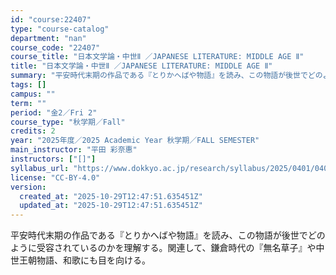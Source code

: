 ```yaml
---
id: "course:22407"
type: "course-catalog"
department: "nan"
course_code: "22407"
course_title: "日本文学論・中世Ⅱ ／JAPANESE LITERATURE: MIDDLE AGE Ⅱ"
title: "日本文学論・中世Ⅱ ／JAPANESE LITERATURE: MIDDLE AGE Ⅱ"
summary: "平安時代末期の作品である『とりかへばや物語』を読み、この物語が後世でどのように受容されているのかを理解する。関連して、鎌倉時代の『無名草子』や中世王朝物語、和歌にも目を向ける。"
tags: []
campus: ""
term: ""
period: "金2／Fri 2"
course_type: "秋学期／Fall"
credits: 2
year: "2025年度／2025 Academic Year 秋学期／FALL SEMESTER"
main_instructor: "平田 彩奈惠"
instructors: ["[]"]
syllabus_url: "https://www.dokkyo.ac.jp/research/syllabus/2025/0401/0401_22407_ja_JP.html"
license: "CC-BY-4.0"
version:
  created_at: "2025-10-29T12:47:51.635451Z"
  updated_at: "2025-10-29T12:47:51.635451Z"
---
```

平安時代末期の作品である『とりかへばや物語』を読み、この物語が後世でどのように受容されているのかを理解する。関連して、鎌倉時代の『無名草子』や中世王朝物語、和歌にも目を向ける。
